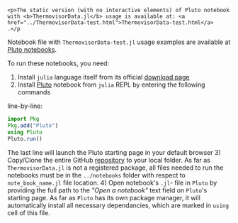 ```@raw html
<p>The static version (with no interactive elements) of Pluto notebook with <b>ThermovisorData.jl</b> usage is available at: <a href="../ThermovisorData-test.html">ThermovisorData-test.html</a>
.</p
```


Notebook file with `ThermovisorData-test.jl` usage examples are available at [Pluto notebooks](https://github.com/Manarom/ThermovisorData.jl/blob/main/notebooks).

To run these notebooks, you need:
1) Install `julia` language itself from its official [download page](https://julialang.org/downloads) 
2) Install [Pluto](https://plutojl.org/) notebook from `julia` REPL by entering the following commands 

line-by-line:
```julia
import Pkg
Pkg.add("Pluto")
using Pluto
Pluto.run()
```

The last line will launch the Pluto starting page in your default browser 
3) Copy/Clone the entire GitHub [repository](https://github.com/Manarom/ThermovisorData.jl.git) to your local folder. As far as `ThermovisorData.jl` is not a registered package, all files needed to run the notebooks must be in the `../notebooks` folder with respect to  `note_book_name.jl` file location.
4) Open notebook's `.jl`- file in `Pluto` by providing the full path to the *"Open a notebook"* text field on `Pluto`'s starting page. As far as `Pluto` has its own package manager, it will automatically install all necessary dependancies, which are marked in `using` cell of this file. 
